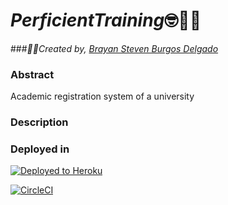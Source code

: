 # _PerficientTraining_🤓🧑‍🎓

###_🧑‍💻Created by, [Brayan Steven Burgos Delgado](https://www.linkedin.com/in/brayan-steven-burgos-delgado-21a9a0178/)_

### Abstract

Academic registration system of a university

### Description

### Deployed in

[![Deployed to Heroku](https://www.herokucdn.com/deploy/button.png)](https://postgresqlperficient.herokuapp.com/)

[![CircleCI](https://circleci.com/gh/Petbook-ARSW/Petbook-Back-End.svg?style=svg)](https://app.circleci.com/pipelines/github/sf-burgos/PerficientTrainingBack)


